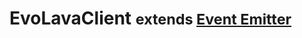 <h1>EvoLavaClient <small>extends <a href="https://nodejs.org/api/events.html#events_class_eventemitter" target="_blank">Event Emitter</a></small></h1>
